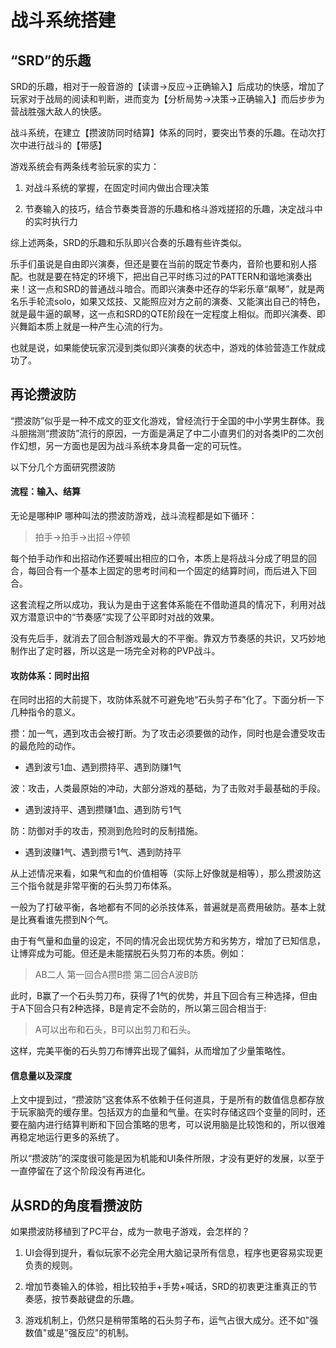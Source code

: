 # 战斗系统搭建

## “SRD”的乐趣

SRD的乐趣，相对于一般音游的【读谱->反应->正确输入】后成功的快感，增加了玩家对于战局的阅读和判断，进而变为【分析局势->决策->正确输入】而后步步为营战胜强大敌人的快感。

战斗系统，在建立【攒波防同时结算】体系的同时，要突出节奏的乐趣。在动次打次中进行战斗的【带感】

游戏系统会有两条线考验玩家的实力：

1. 对战斗系统的掌握，在固定时间内做出合理决策

2. 节奏输入的技巧，结合节奏类音游的乐趣和格斗游戏搓招的乐趣，决定战斗中的实时执行力

综上述两条，SRD的乐趣和乐队即兴合奏的乐趣有些许类似。

乐手们虽说是自由即兴演奏，但还是要在当前的既定节奏内，音阶也要和别人搭配。也就是要在特定的环境下，把出自己平时练习过的PATTERN和谐地演奏出来！这一点和SRD的普通战斗暗合。而即兴演奏中还存的华彩乐章“飙琴”，就是两名乐手轮流solo，如果又炫技、又能照应对方之前的演奏、又能演出自己的特色，就是最牛逼的飙琴，这一点和SRD的QTE阶段在一定程度上相似。而即兴演奏、即兴舞蹈本质上就是一种产生心流的行为。

也就是说，如果能使玩家沉浸到类似即兴演奏的状态中，游戏的体验营造工作就成功了。

## 再论攒波防

“攒波防”似乎是一种不成文的亚文化游戏，曾经流行于全国的中小学男生群体。我斗胆揣测“攒波防”流行的原因，一方面是满足了中二小直男们的对各类IP的二次创作幻想，另一方面也是因为战斗系统本身具备一定的可玩性。

以下分几个方面研究攒波防

#### 流程：输入、结算

无论是哪种IP 哪种叫法的攒波防游戏，战斗流程都是如下循环：

>拍手->拍手->出招->停顿

每个拍手动作和出招动作还要喊出相应的口令，本质上是将战斗分成了明显的回合，每回合有一个基本上固定的思考时间和一个固定的结算时间，而后进入下回合。

这套流程之所以成功，我认为是由于这套体系能在不借助道具的情况下，利用对战双方潜意识中的“节奏感”实现了公平即时对战的效果。

没有先后手，就消去了回合制游戏最大的不平衡。靠双方节奏感的共识，又巧妙地制作出了定时器，所以这是一场完全对称的PVP战斗。

#### 攻防体系：同时出招

在同时出招的大前提下，攻防体系就不可避免地“石头剪子布”化了。下面分析一下几种指令的意义。

攒：加一气，遇到攻击会被打断。为了攻击必须要做的动作，同时也是会遭受攻击的最危险的动作。    
- 遇到波亏1血、遇到攒持平、遇到防赚1气

波：攻击，人类最原始的冲动，大部分游戏的基础，为了击败对手最基础的手段。    
- 遇到波持平、遇到攒赚1血、遇到防亏1气

防：防御对手的攻击，预测到危险时的反制措施。    
- 遇到波赚1气、遇到攒亏1气、遇到防持平

从上述情况来看，如果气和血的价值相等（实际上好像就是相等），那么攒波防这三个指令就是非常平衡的石头剪刀布体系。

一般为了打破平衡，各地都有不同的必杀技体系，普遍就是高费用破防。基本上就是比赛看谁先攒到N个气。

由于有气量和血量的设定，不同的情况会出现优势方和劣势方，增加了已知信息，让博弈成为可能。但还是未能摆脱石头剪刀布的本质。例如：

>AB二人 第一回合A攒B攒 第二回合A波B防

此时，B赢了一个石头剪刀布，获得了1气的优势，并且下回合有三种选择，但由于A下回合只有2种选择，B是肯定不会防的，所以第三回合相当于:

>A可以出布和石头，B可以出剪刀和石头。

这样，完美平衡的石头剪刀布博弈出现了偏斜，从而增加了少量策略性。

#### 信息量以及深度

上文中提到过，“攒波防”这套体系不依赖于任何道具，于是所有的数值信息都存放于玩家脑壳的缓存里。包括双方的血量和气量。在实时存储这四个变量的同时，还要在脑内进行结算判断和下回合策略的思考，可以说用脑是比较饱和的，所以很难再稳定地运行更多的系统了。

所以“攒波防”的深度很可能是因为机能和UI条件所限，才没有更好的发展，以至于一直停留在了这个阶段没有再进化。

## 从SRD的角度看攒波防

如果攒波防移植到了PC平台，成为一款电子游戏，会怎样的？

1. UI会得到提升，看似玩家不必完全用大脑记录所有信息，程序也更容易实现更负责的规则。

2. 增加节奏输入的体验，相比较拍手+手势+喊话，SRD的初衷更注重真正的节奏感，按节奏敲键盘的乐趣。

3. 游戏机制上，仍然只是稍带策略的石头剪子布，运气占很大成分。还不如"强数值"或是"强反应"的机制。


